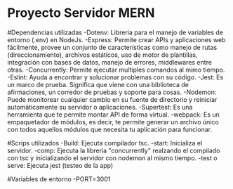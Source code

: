 # Proyecto Servidor MERN

#Dependencias utilizadas
-Dotenv: Libreria para el manejo de variables de entorno (.env) en NodeJs.
-Express: Permite crear APIs y aplicaciones web fácilmente, provee un conjunto de características como manejo de rutas (direccionamiento), archivos estáticos, uso de motor de plantillas, integración con bases de datos, manejo de errores, middlewares entre otras.
-Concurrently: Permite ejecutar multiples comandos al mimo tiempo.
-Eslint: Ayuda a encontrar y solucionar problemas con su código.
-Jest:  Es un marco de prueba. Significa que viene con una biblioteca de afirmaciones, un corredor de pruebas y soporte para cosas.
-Nodemon: Puede monitorear cualquier cambio en su fuente de directorio y reiniciar automáticamente su servidor o aplicaciones.
-Supertest: Es una herramienta que te permite montar API de forma virtual.
-webpack: Es un empaquetador de módulos, es decir, te permite generar un archivo único con todos aquellos módulos que necesita tu aplicación para funcionar.

#Scrips utilizados
-Build: Ejecuta compilador tsc.
-start: Inicializa el servidor.
-comp: Ejecuta la libreria "concurrently" realzando el compilado con tsc y inicializando el servidor con nodemon al mismo tiempo.
-test o serve: Ejecuta jest (testeo de la app)

#Variables de entorno
-PORT=3001
